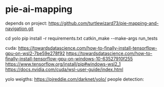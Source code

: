 # pie-ai-mapping

depends on project: https://github.com/turtlewizard73/pie-mapping-and-navigation.git

cd yolo
pip install -r requirements.txt
catkin_make --make-args run_tests


cuda:
https://towardsdatascience.com/how-to-finally-install-tensorflow-gpu-on-wsl2-7be59e278f92
https://towardsdatascience.com/how-to-finally-install-tensorflow-gpu-on-windows-10-63527910f255
https://www.tensorflow.org/install/pip#windows-wsl2_1
https://docs.nvidia.com/cuda/wsl-user-guide/index.html

yolo weigths: https://pjreddie.com/darknet/yolo/
people detection:
